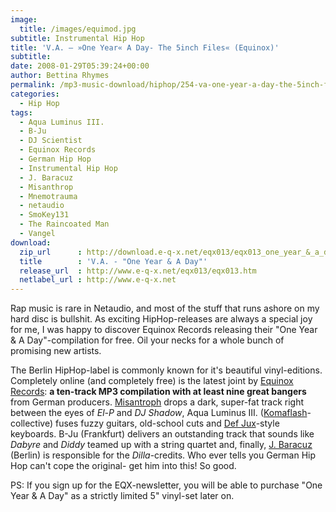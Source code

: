 ```yaml
---
image:
  title: /images/equimod.jpg
subtitle: Instrumental Hip Hop
title: 'V.A. – »One Year« A Day- The 5inch Files« (Equinox)'
subtitle: 
date: 2008-01-29T05:39:24+00:00
author: Bettina Rhymes
permalink: /mp3-music-download/hiphop/254-va-one-year-a-day-the-5inch-files-equinox
categories:
  - Hip Hop
tags:
  - Aqua Luminus III.
  - B-Ju
  - DJ Scientist
  - Equinox Records
  - German Hip Hop
  - Instrumental Hip Hop
  - J. Baracuz
  - Misanthrop
  - Mnemotrauma
  - netaudio
  - SmoKey131
  - The Raincoated Man
  - Vangel
download:
  zip_url      : http://download.e-q-x.net/eqx013/eqx013_one_year_&_a_day_5inch_compilation.zip
  title        : 'V.A. - "One Year & A Day"'
  release_url  : http://www.e-q-x.net/eqx013/eqx013.htm
  netlabel_url : http://www.e-q-x.net
---
```

Rap music is rare in Netaudio, and most of the stuff that runs ashore on my hard disc is bullshit. As exciting HipHop-releases are always a special joy for me, I was happy to discover Equinox Records releasing their "One Year & A Day"-compilation for free. Oil your necks for a whole bunch of promising new artists.<!--more-->

The Berlin HipHop-label is commonly known for it's beautiful vinyl-editions. Completely online (and completely free) is the latest joint by [Equinox Records](http://www.e-q-x.net "Equinox Records Website"): **a ten-track MP3 compilation with at least nine great bangers** from German producers. [Misantroph](http://www.misantropolis.de/ "Misantroph Website") drops a dark, super-fat track right between the eyes of _El-P_ and _DJ Shadow_, Aqua Luminus III. ([Komaflash](http://88komaflash.de/ "Komaflash Website")-collective) fuses fuzzy guitars, old-school cuts and [Def Jux](http://www.definitivejux.net/ "Def Jux Website")-style keyboards. B-Ju (Frankfurt) delivers an outstanding track that sounds like _Dabyre_ and _Diddy_ teamed up with a string quartet and, finally, [J. Baracuz](http://www.myspace.com/jbaracuz "J. Baracuz @ Myspace") (Berlin) is responsible for the _Dilla_-credits. Who ever tells you German Hip Hop can't cope the original- get him into this! So good.

PS: If you sign up for the EQX-newsletter, you will be able to purchase "One Year & A Day" as a strictly limited 5" vinyl-set later on.

